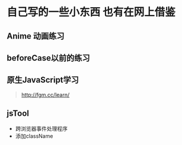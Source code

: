 # 自己写的一些小东西 也有在网上借鉴

## Anime 动画练习

## beforeCase以前的练习

## 原生JavaScript学习

> http://fgm.cc/learn/

## jsTool

- 跨浏览器事件处理程序
- 添加className